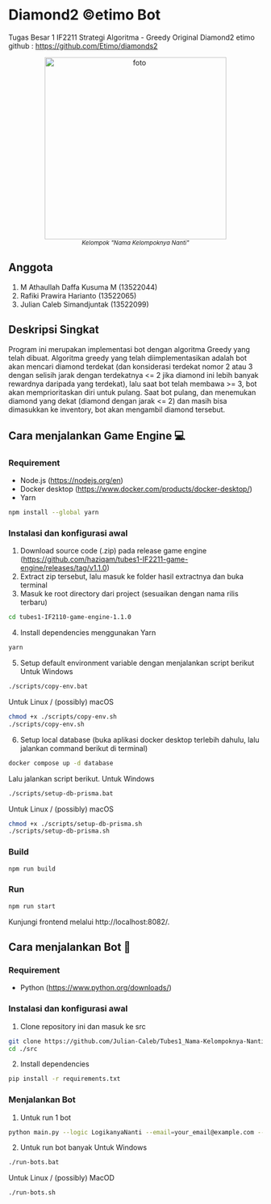 # Diamond2 ©etimo Bot
Tugas Besar 1 IF2211 Strategi Algoritma -  Greedy
Original Diamond2 etimo github : https://github.com/Etimo/diamonds2

<p align="center">
  <img height="360px" src="https://i.ibb.co/Sdphr75/Whats-App-Image-2024-03-09-at-12-39-03-d4a3aeab.jpg" alt="foto"/>
  <br>
  <a><i><sup>Kelompok "Nama Kelompoknya Nanti"</sup></i></a>
</p>

## Anggota 
1. M Athaullah Daffa Kusuma M (13522044)
2. Rafiki Prawira Harianto (13522065)
3. Julian Caleb Simandjuntak (13522099)

## Deskripsi Singkat
Program ini merupakan implementasi bot dengan algoritma Greedy yang telah dibuat. Algoritma greedy yang telah diimplementasikan adalah bot akan mencari diamond terdekat (dan konsiderasi terdekat nomor 2 atau 3 dengan selisih jarak dengan terdekatnya <= 2 jika diamond ini lebih banyak rewardnya daripada yang terdekat), lalu saat bot telah membawa >= 3, bot akan memprioritaskan diri untuk pulang. Saat bot pulang, dan menemukan diamond yang dekat (diamond dengan jarak <= 2) dan masih bisa dimasukkan ke inventory, bot akan mengambil diamond tersebut.

## Cara menjalankan Game Engine 💻
### Requirement
* Node.js (https://nodejs.org/en) 
* Docker desktop (https://www.docker.com/products/docker-desktop/) 
* Yarn
```sh
npm install --global yarn
```
### Instalasi dan konfigurasi awal
1. Download source code (.zip) pada release game engine (https://github.com/haziqam/tubes1-IF2211-game-engine/releases/tag/v1.1.0)
2. Extract zip tersebut, lalu masuk ke folder hasil extractnya dan buka terminal
3. Masuk ke root directory dari project (sesuaikan dengan nama rilis terbaru)
```sh
cd tubes1-IF2110-game-engine-1.1.0
```
4. Install dependencies menggunakan Yarn    
```sh
yarn
```
5. Setup default environment variable dengan menjalankan script berikut
Untuk Windows
```sh
./scripts/copy-env.bat
```
Untuk Linux / (possibly) macOS
```sh
chmod +x ./scripts/copy-env.sh
./scripts/copy-env.sh
```
6. Setup local database (buka aplikasi docker desktop terlebih dahulu, lalu jalankan command berikut di terminal)
```sh
docker compose up -d database
```
Lalu jalankan script berikut. Untuk Windows
```sh
./scripts/setup-db-prisma.bat
```
Untuk Linux / (possibly) macOS
```sh
chmod +x ./scripts/setup-db-prisma.sh
./scripts/setup-db-prisma.sh
``` 

### Build
```sh
npm run build
```

### Run
```sh
npm run start
```
Kunjungi frontend melalui http://localhost:8082/.

## Cara menjalankan Bot 🤖

### Requirement
* Python (https://www.python.org/downloads/) 

### Instalasi dan konfigurasi awal
1. Clone repository ini dan masuk ke src
```sh
git clone https://github.com/Julian-Caleb/Tubes1_Nama-Kelompoknya-Nanti
cd ./src
```
2. Install dependencies
```sh
pip install -r requirements.txt
```

### Menjalankan Bot
1. Untuk run 1 bot
```sh
python main.py --logic LogikanyaNanti --email=your_email@example.com --name=your_name --password=your_password --team etimo
```
2. Untuk run bot banyak
Untuk Windows
```sh
./run-bots.bat
```
Untuk Linux / (possibly) MacOD
```sh
./run-bots.sh
```